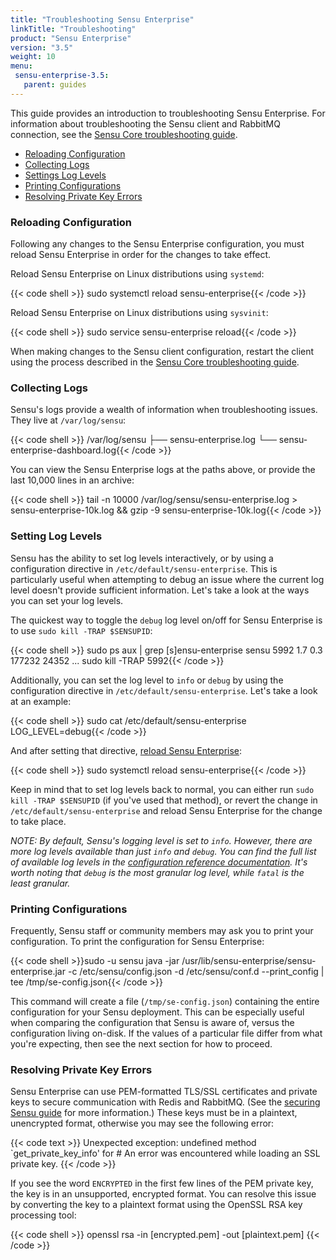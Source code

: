 ```yaml
---
title: "Troubleshooting Sensu Enterprise"
linkTitle: "Troubleshooting"
product: "Sensu Enterprise"
version: "3.5"
weight: 10
menu:
 sensu-enterprise-3.5:
   parent: guides
---
```


This guide provides an introduction to troubleshooting Sensu Enterprise.
For information about troubleshooting the Sensu client and RabbitMQ connection, see the [Sensu Core troubleshooting guide][1].

- [Reloading Configuration](#reloading-configuration)
- [Collecting Logs](#collecting-logs)
- [Settings Log Levels](#setting-log-levels)
- [Printing Configurations](#printing-configurations)
- [Resolving Private Key Errors](#resolving-private-key-errors)

### Reloading Configuration

Following any changes to the Sensu Enterprise configuration, you must reload Sensu Enterprise in order for the changes to take effect.

Reload Sensu Enterprise on Linux distributions using `systemd`:

{{< code shell >}}
sudo systemctl reload sensu-enterprise{{< /code >}}

Reload Sensu Enterprise on Linux distributions using `sysvinit`:

{{< code shell >}}
sudo service sensu-enterprise reload{{< /code >}}

When making changes to the Sensu client configuration, restart the client using the process described in the [Sensu Core troubleshooting guide][2].

### Collecting Logs

Sensu's logs provide a wealth of information when troubleshooting issues. They live at `/var/log/sensu`:

{{< code shell >}}
/var/log/sensu
├── sensu-enterprise.log
└── sensu-enterprise-dashboard.log{{< /code >}}

You can view the Sensu Enterprise logs at the paths above, or provide the last 10,000 lines in an archive:

{{< code shell >}}
tail -n 10000 /var/log/sensu/sensu-enterprise.log > sensu-enterprise-10k.log && gzip -9 sensu-enterprise-10k.log{{< /code >}}

### Setting Log Levels

Sensu has the ability to set log levels interactively, or by using a configuration directive in `/etc/default/sensu-enterprise`. This is particularly useful when attempting to debug an issue where the current log level doesn't provide sufficient information. Let's take a look at the ways you can set your log levels.

The quickest way to toggle the `debug` log level on/off for Sensu Enterprise is to use `sudo kill -TRAP $SENSUPID`:

{{< code shell >}}
sudo ps aux | grep [s]ensu-enterprise
sensu     5992  1.7  0.3 177232 24352 ...
sudo kill -TRAP 5992{{< /code >}}

Additionally, you can set the log level to `info` or `debug` by using the configuration directive in `/etc/default/sensu-enterprise`. Let's take a look at an example:

{{< code shell >}}
sudo cat /etc/default/sensu-enterprise
LOG_LEVEL=debug{{< /code >}}

And after setting that directive, [reload Sensu Enterprise](#reloading-configuration):

{{< code shell >}}
sudo systemctl reload sensu-enterprise{{< /code >}}

Keep in mind that to set log levels back to normal, you can either run `sudo kill -TRAP $SENSUPID` (if you've used that method), or revert the change in `/etc/default/sensu-enterprise` and reload Sensu Enterprise for the change to take place.

_NOTE: By default, Sensu's logging level is set to `info`. However, there are more log levels available than just `info` and `debug`. You can find the full list of available log levels in the [configuration reference documentation][4]. It's worth noting that `debug` is the most granular log level, while `fatal` is the least granular._

### Printing Configurations

Frequently, Sensu staff or community members may ask you to print your configuration.
To print the configuration for Sensu Enterprise:

{{< code shell >}}sudo -u sensu java -jar /usr/lib/sensu-enterprise/sensu-enterprise.jar -c /etc/sensu/config.json -d /etc/sensu/conf.d --print_config | tee /tmp/se-config.json{{< /code >}}

This command will create a file (`/tmp/se-config.json`) containing the entire configuration for your Sensu deployment.
This can be especially useful when comparing the configuration that Sensu is aware of, versus the configuration living on-disk.
If the values of a particular file differ from what you're expecting, then see the next section for how to proceed.

### Resolving Private Key Errors

Sensu Enterprise can use PEM-formatted TLS/SSL certificates and private keys to secure communication with Redis and RabbitMQ.
(See the [securing Sensu guide][3] for more information.)
These keys must be in a plaintext, unencrypted format, otherwise you may see the following error:

{{< code text >}}
Unexpected exception: undefined method `get_private_key_info' for #
An error was encountered while loading an SSL private key.
{{< /code >}}

If you see the word `ENCRYPTED` in the first few lines of the PEM private key, the key is in an unsupported, encrypted format.
You can resolve this issue by converting the key to a plaintext format using the OpenSSL RSA key processing tool:

{{< code shell >}}
openssl rsa -in [encrypted.pem] -out [plaintext.pem]
{{< /code >}}

[1]: /sensu-core/latest/guides/troubleshooting
[2]: /sensu-core/latest/guides/troubleshooting#restarting-services
[3]: /sensu-core/latest/guides/securing-sensu
[4]: /sensu-core/latest/reference/configuration/#sensu-service-script-configuration-variables
